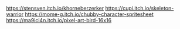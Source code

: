 https://stensven.itch.io/khorneberzerker
https://cupi.itch.io/skeleton-warrior
https://mome-g.itch.io/chubby-character-spritesheet
https://ma9ici4n.itch.io/pixel-art-bird-16x16